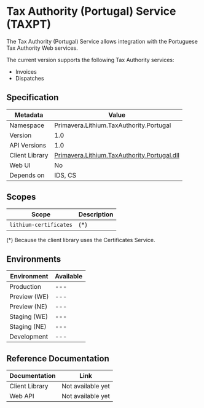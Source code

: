 # Tax Authority (Portugal) Service (TAXPT)

The Tax Authority (Portugal) Service allows integration with the Portuguese Tax Authority Web services.

The current version supports the following Tax Authority services:

- Invoices
- Dispatches

## Specification

| Metadata | Value |
| - | - |
| Namespace | Primavera.Lithium.TaxAuthority.Portugal |
| Version | 1.0 |
| API Versions | 1.0 |
| Client Library | [Primavera.Lithium.TaxAuthority.Portugal.dll](http://nuget.primaverabss.com:82/feeds/public-lithium-general/Primavera.Lithium.TaxAuthority.Portugal/) |
| Web UI | No |
| Depends on | IDS, CS |

## Scopes

| Scope | Description |
| - | - |
| `lithium-certificates` | (*) |

(*) Because the client library uses the Certificates Service.

## Environments

| Environment | Available |
| - | - |
| Production | --- |
| Preview (WE) | --- |
| Preview (NE) | --- |
| Staging (WE) | --- |
| Staging (NE) | --- |
| Development | --- |

## Reference Documentation

| Documentation | Link |
| - | - |
| Client Library | Not available yet |
| Web API | Not available yet |
